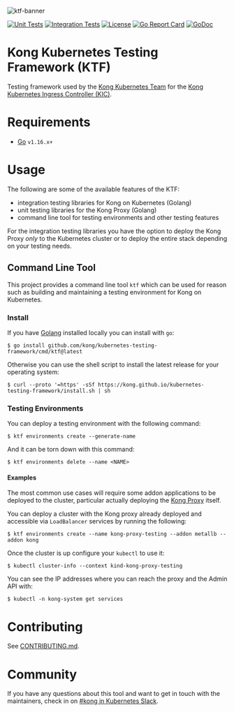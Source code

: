 ![ktf-banner](https://user-images.githubusercontent.com/5332524/120493758-39a54380-c389-11eb-8adb-ae4a30884851.png)

[![Unit Tests](https://github.com/Kong/kubernetes-testing-framework/actions/workflows/test_unit.yaml/badge.svg)](https://github.com/Kong/kubernetes-testing-framework/actions/workflows/test_unit.yaml)
[![Integration Tests](https://github.com/Kong/kubernetes-testing-framework/actions/workflows/test_integration.yaml/badge.svg)](https://github.com/Kong/kubernetes-testing-framework/actions/workflows/test_integration.yaml)
[![License](https://img.shields.io/badge/License-Apache%202.0-blue.svg)](https://github.com/kong/kubernetes-testing-framework/blob/main/LICENSE)
[![Go Report Card](https://goreportcard.com/badge/github.com/kong/kubernetes-testing-framework)](https://goreportcard.com/report/github.com/kong/kubernetes-testing-framework)
[![GoDoc](https://godoc.org/github.com/kong/kubernetes-testing-framework?status.svg)](https://godoc.org/github.com/kong/kubernetes-testing-framework)

# Kong Kubernetes Testing Framework (KTF)

Testing framework used by the [Kong Kubernetes Team][team] for the [Kong Kubernetes Ingress Controller (KIC)][kic].

[team]:https://github.com/orgs/Kong/teams/team-k8s
[kic]:https://github.com/kong/kubernetes-ingress-controller

# Requirements

* [Go][go] `v1.16.x+`

[go]:https://go.dev

# Usage

The following are some of the available features of the KTF:

- integration testing libraries for Kong on Kubernetes (Golang)
- unit testing libraries for the Kong Proxy (Golang)
- command line tool for testing environments and other testing features

For the integration testing libraries you have the option to deploy the Kong Proxy _only_ to the Kubernetes cluster or to deploy the entire stack depending on your testing needs.

## Command Line Tool

This project provides a command line tool `ktf` which can be used for reason such as building and maintaining a testing environment for Kong on Kubernetes.

### Install

If you have [Golang](https://go.dev) installed locally you can install with `go`:

```shell
$ go install github.com/kong/kubernetes-testing-framework/cmd/ktf@latest
```

Otherwise you can use the shell script to install the latest release for your operating system:

```shell
$ curl --proto '=https' -sSf https://kong.github.io/kubernetes-testing-framework/install.sh | sh
```

### Testing Environments

You can deploy a testing environment with the following command:

```shell
$ ktf environments create --generate-name
```

And it can be torn down with this command:

```shell
$ ktf environments delete --name <NAME>
```

#### Examples

The most common use cases will require some addon applications to be deployed to the cluster, particular actually deploying the [Kong Proxy](https://github.com/kong/kong) itself.

You can deploy a cluster with the Kong proxy already deployed and accessible via `LoadBalancer` services by running the following:

```shell
$ ktf environments create --name kong-proxy-testing --addon metallb --addon kong
```

Once the cluster is up configure your `kubectl` to use it:

```shell
$ kubectl cluster-info --context kind-kong-proxy-testing
```

You can see the IP addresses where you can reach the proxy and the Admin API with:

```shell
$ kubectl -n kong-system get services
```

# Contributing

See [CONTRIBUTING.md](/CONTRIBUTING.md).

# Community

If you have any questions about this tool and want to get in touch with the maintainers, check in on [#kong in Kubernetes Slack][slack].

[slack]:https://kubernetes.slack.com/messages/kong
